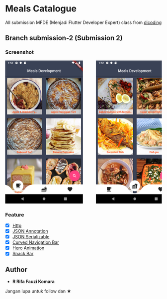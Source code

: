 # Meals Catalogue

All submission MFDE (Menjadi Flutter Developer Expert) class from <a href="https://www.dicoding.com/academies/110/">dicoding</a> 

## Branch submission-2 (Submission 2)
### Screenshot

<pre>
<img src="screenshot/1.png" width="250" height="460">     <img src="screenshot/2.png" width="250" height="460">     <img src="screenshot/3.png" width="250" height="460">
</pre>

### Feature

* [x] <a href="https://pub.dev/packages/http">Http</a>
* [x] <a href="https://pub.dev/packages/json_annotation">JSON Annotation</a>
* [x] <a href="https://pub.dev/packages/json_serializable">JSON Serializable</a>
* [x] <a href="https://pub.dev/packages/curved_navigation_bar">Curved Navigation Bar</a>
* [x] <a href="https://flutter.dev/docs/development/ui/animations/hero-animations">Hero Animation</a>
* [x] <a href="https://flutter.dev/docs/cookbook/design/snackbars">Snack Bar</a>

## Author

* **R Rifa Fauzi Komara**

Jangan lupa untuk follow dan ★

